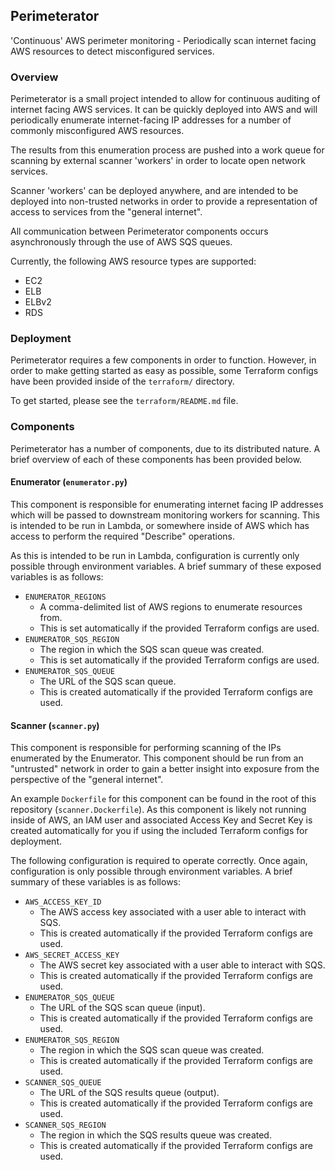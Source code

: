 ## Perimeterator

'Continuous' AWS perimeter monitoring - Periodically scan internet facing AWS
resources to detect misconfigured services. 

### Overview

Perimeterator is a small project intended to allow for continuous auditing
of internet facing AWS services. It can be quickly deployed into AWS and will
periodically enumerate internet-facing IP addresses for a number of commonly
misconfigured AWS resources.

The results from this enumeration process are pushed into a work queue for
scanning by external scanner 'workers' in order to locate open network
services.

Scanner 'workers' can be deployed anywhere, and are intended to be deployed
into non-trusted networks in order to provide a representation of access to
services from the "general internet".

All communication between Perimeterator components occurs asynchronously
through the use of AWS SQS queues.

Currently, the following AWS resource types are supported:

* EC2
* ELB
* ELBv2
* RDS

### Deployment

Perimeterator requires a few components in order to function. However, in
order to make getting started as easy as possible, some Terraform configs
have been provided inside of the `terraform/` directory.

To get started, please see the `terraform/README.md` file.

### Components

Perimeterator has a number of components, due to its distributed nature. A
brief overview of each of these components has been provided below.

#### Enumerator (`enumerator.py`)

This component is responsible for enumerating internet facing IP addresses
which will be passed to downstream monitoring workers for scanning. This
is intended to be run in Lambda, or somewhere inside of AWS which has access
to perform the required "Describe" operations.

As this is intended to be run in Lambda, configuration is currently only
possible through environment variables. A brief summary of these exposed
variables is as follows:

* `ENUMERATOR_REGIONS`
  * A comma-delimited list of AWS regions to enumerate resources from.
  * This is set automatically if the provided Terraform configs are used.
* `ENUMERATOR_SQS_REGION`
  * The region in which the SQS scan queue was created.
  * This is set automatically if the provided Terraform configs are used.
* `ENUMERATOR_SQS_QUEUE`
  * The URL of the SQS scan queue.
  * This is created automatically if the provided Terraform configs are used.

#### Scanner (`scanner.py`)

This component is responsible for performing scanning of the IPs enumerated
by the Enumerator. This component should be run from an "untrusted" network
in order to gain a better insight into exposure from the perspective of the
"general internet".

An example `Dockerfile` for this component can be found in the root of this
repository (`scanner.Dockerfile`). As this component is likely not running
inside of AWS, an IAM user and associated Access Key and Secret Key is
created automatically for you if using the included Terraform configs for
deployment.

The following configuration is required to operate correctly. Once again,
configuration is only possible through environment variables. A brief summary
of these variables is as follows:

* `AWS_ACCESS_KEY_ID`
  * The AWS access key associated with a user able to interact with SQS.
  * This is created automatically if the provided Terraform configs are used.
* `AWS_SECRET_ACCESS_KEY`
  * The AWS secret key associated with a user able to interact with SQS.
  * This is created automatically if the provided Terraform configs are used.
* `ENUMERATOR_SQS_QUEUE`
  * The URL of the SQS scan queue (input).
  * This is created automatically if the provided Terraform configs are used.
* `ENUMERATOR_SQS_REGION`
  * The region in which the SQS scan queue was created.
  * This is created automatically if the provided Terraform configs are used.
* `SCANNER_SQS_QUEUE`
  * The URL of the SQS results queue (output).
  * This is created automatically if the provided Terraform configs are used.
* `SCANNER_SQS_REGION`
  * The region in which the SQS results queue was created.
  * This is created automatically if the provided Terraform configs are used.
